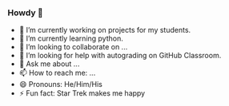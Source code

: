 ### Howdy 👋


- 🔭 I’m currently working on projects for my students.
- 🌱 I’m currently learning python.
- 👯 I’m looking to collaborate on ...
- 🤔 I’m looking for help with autograding on GitHub Classroom.
- 💬 Ask me about ...
- 📫 How to reach me: ...
- 😄 Pronouns: He/Him/His
- ⚡ Fun fact: Star Trek makes me happy

